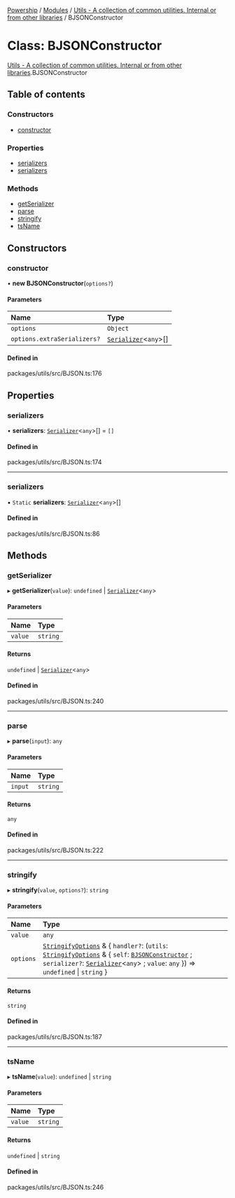 [Powership](../README.md) / [Modules](../modules.md) / [Utils - A collection of common utilities. Internal or from other libraries](../modules/Utils___A_collection_of_common_utilities__Internal_or_from_other_libraries.md) / BJSONConstructor

# Class: BJSONConstructor

[Utils - A collection of common utilities. Internal or from other libraries](../modules/Utils___A_collection_of_common_utilities__Internal_or_from_other_libraries.md).BJSONConstructor

## Table of contents

### Constructors

- [constructor](Utils___A_collection_of_common_utilities__Internal_or_from_other_libraries.BJSONConstructor.md#constructor)

### Properties

- [serializers](Utils___A_collection_of_common_utilities__Internal_or_from_other_libraries.BJSONConstructor.md#serializers)
- [serializers](Utils___A_collection_of_common_utilities__Internal_or_from_other_libraries.BJSONConstructor.md#serializers-1)

### Methods

- [getSerializer](Utils___A_collection_of_common_utilities__Internal_or_from_other_libraries.BJSONConstructor.md#getserializer)
- [parse](Utils___A_collection_of_common_utilities__Internal_or_from_other_libraries.BJSONConstructor.md#parse)
- [stringify](Utils___A_collection_of_common_utilities__Internal_or_from_other_libraries.BJSONConstructor.md#stringify)
- [tsName](Utils___A_collection_of_common_utilities__Internal_or_from_other_libraries.BJSONConstructor.md#tsname)

## Constructors

### constructor

• **new BJSONConstructor**(`options?`)

#### Parameters

| Name | Type |
| :------ | :------ |
| `options` | `Object` |
| `options.extraSerializers?` | [`Serializer`](Utils___A_collection_of_common_utilities__Internal_or_from_other_libraries.Serializer.md)<`any`\>[] |

#### Defined in

packages/utils/src/BJSON.ts:176

## Properties

### serializers

• **serializers**: [`Serializer`](Utils___A_collection_of_common_utilities__Internal_or_from_other_libraries.Serializer.md)<`any`\>[] = `[]`

#### Defined in

packages/utils/src/BJSON.ts:174

___

### serializers

▪ `Static` **serializers**: [`Serializer`](Utils___A_collection_of_common_utilities__Internal_or_from_other_libraries.Serializer.md)<`any`\>[]

#### Defined in

packages/utils/src/BJSON.ts:86

## Methods

### getSerializer

▸ **getSerializer**(`value`): `undefined` \| [`Serializer`](Utils___A_collection_of_common_utilities__Internal_or_from_other_libraries.Serializer.md)<`any`\>

#### Parameters

| Name | Type |
| :------ | :------ |
| `value` | `string` |

#### Returns

`undefined` \| [`Serializer`](Utils___A_collection_of_common_utilities__Internal_or_from_other_libraries.Serializer.md)<`any`\>

#### Defined in

packages/utils/src/BJSON.ts:240

___

### parse

▸ **parse**(`input`): `any`

#### Parameters

| Name | Type |
| :------ | :------ |
| `input` | `string` |

#### Returns

`any`

#### Defined in

packages/utils/src/BJSON.ts:222

___

### stringify

▸ **stringify**(`value`, `options?`): `string`

#### Parameters

| Name | Type |
| :------ | :------ |
| `value` | `any` |
| `options` | [`StringifyOptions`](../modules/Utils___A_collection_of_common_utilities__Internal_or_from_other_libraries.md#stringifyoptions) & { `handler?`: (`utils`: [`StringifyOptions`](../modules/Utils___A_collection_of_common_utilities__Internal_or_from_other_libraries.md#stringifyoptions) & { `self`: [`BJSONConstructor`](Utils___A_collection_of_common_utilities__Internal_or_from_other_libraries.BJSONConstructor.md) ; `serializer?`: [`Serializer`](Utils___A_collection_of_common_utilities__Internal_or_from_other_libraries.Serializer.md)<`any`\> ; `value`: `any`  }) => `undefined` \| `string`  } |

#### Returns

`string`

#### Defined in

packages/utils/src/BJSON.ts:187

___

### tsName

▸ **tsName**(`value`): `undefined` \| `string`

#### Parameters

| Name | Type |
| :------ | :------ |
| `value` | `string` |

#### Returns

`undefined` \| `string`

#### Defined in

packages/utils/src/BJSON.ts:246
